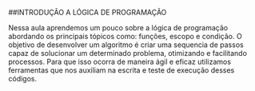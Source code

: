 ##INTRODUÇÃO A LÓGICA DE PROGRAMAÇÃO

Nessa aula aprendemos um pouco sobre a lógica de programação abordando os principais tópicos como: funções, escopo e condição.
O objetivo de desenvolver um algoritmo é criar uma sequencia de passos capaz de solucionar um determinado problema, otimizando e facilitando processos. Para que isso ocorra de maneira ágil e eficaz utilizamos ferramentas que nos auxiliam na escrita e teste de execução desses códigos.
